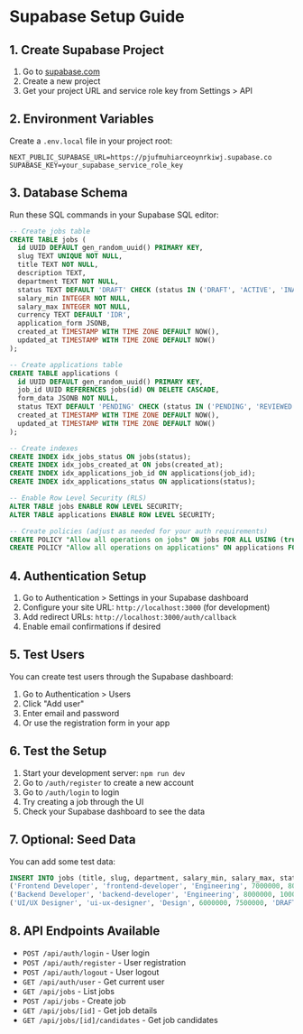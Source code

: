 # Supabase Setup Guide

## 1. Create Supabase Project
1. Go to [supabase.com](https://supabase.com)
2. Create a new project
3. Get your project URL and service role key from Settings > API

## 2. Environment Variables
Create a `.env.local` file in your project root:

```env
NEXT_PUBLIC_SUPABASE_URL=https://pjufmuhiarceoynrkiwj.supabase.co
SUPABASE_KEY=your_supabase_service_role_key
```

## 3. Database Schema
Run these SQL commands in your Supabase SQL editor:

```sql
-- Create jobs table
CREATE TABLE jobs (
  id UUID DEFAULT gen_random_uuid() PRIMARY KEY,
  slug TEXT UNIQUE NOT NULL,
  title TEXT NOT NULL,
  description TEXT,
  department TEXT NOT NULL,
  status TEXT DEFAULT 'DRAFT' CHECK (status IN ('DRAFT', 'ACTIVE', 'INACTIVE')),
  salary_min INTEGER NOT NULL,
  salary_max INTEGER NOT NULL,
  currency TEXT DEFAULT 'IDR',
  application_form JSONB,
  created_at TIMESTAMP WITH TIME ZONE DEFAULT NOW(),
  updated_at TIMESTAMP WITH TIME ZONE DEFAULT NOW()
);

-- Create applications table
CREATE TABLE applications (
  id UUID DEFAULT gen_random_uuid() PRIMARY KEY,
  job_id UUID REFERENCES jobs(id) ON DELETE CASCADE,
  form_data JSONB NOT NULL,
  status TEXT DEFAULT 'PENDING' CHECK (status IN ('PENDING', 'REVIEWED', 'ACCEPTED', 'REJECTED')),
  created_at TIMESTAMP WITH TIME ZONE DEFAULT NOW(),
  updated_at TIMESTAMP WITH TIME ZONE DEFAULT NOW()
);

-- Create indexes
CREATE INDEX idx_jobs_status ON jobs(status);
CREATE INDEX idx_jobs_created_at ON jobs(created_at);
CREATE INDEX idx_applications_job_id ON applications(job_id);
CREATE INDEX idx_applications_status ON applications(status);

-- Enable Row Level Security (RLS)
ALTER TABLE jobs ENABLE ROW LEVEL SECURITY;
ALTER TABLE applications ENABLE ROW LEVEL SECURITY;

-- Create policies (adjust as needed for your auth requirements)
CREATE POLICY "Allow all operations on jobs" ON jobs FOR ALL USING (true);
CREATE POLICY "Allow all operations on applications" ON applications FOR ALL USING (true);
```

## 4. Authentication Setup
1. Go to Authentication > Settings in your Supabase dashboard
2. Configure your site URL: `http://localhost:3000` (for development)
3. Add redirect URLs: `http://localhost:3000/auth/callback`
4. Enable email confirmations if desired

## 5. Test Users
You can create test users through the Supabase dashboard:
1. Go to Authentication > Users
2. Click "Add user"
3. Enter email and password
4. Or use the registration form in your app

## 6. Test the Setup
1. Start your development server: `npm run dev`
2. Go to `/auth/register` to create a new account
3. Go to `/auth/login` to login
4. Try creating a job through the UI
5. Check your Supabase dashboard to see the data

## 7. Optional: Seed Data
You can add some test data:

```sql
INSERT INTO jobs (title, slug, department, salary_min, salary_max, status) VALUES
('Frontend Developer', 'frontend-developer', 'Engineering', 7000000, 8000000, 'ACTIVE'),
('Backend Developer', 'backend-developer', 'Engineering', 8000000, 10000000, 'ACTIVE'),
('UI/UX Designer', 'ui-ux-designer', 'Design', 6000000, 7500000, 'DRAFT');
```

## 8. API Endpoints Available
- `POST /api/auth/login` - User login
- `POST /api/auth/register` - User registration  
- `POST /api/auth/logout` - User logout
- `GET /api/auth/user` - Get current user
- `GET /api/jobs` - List jobs
- `POST /api/jobs` - Create job
- `GET /api/jobs/[id]` - Get job details
- `GET /api/jobs/[id]/candidates` - Get job candidates